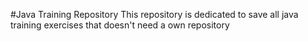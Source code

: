 #Java Training Repository
This repository is dedicated to save all java training exercises that doesn't need a own repository